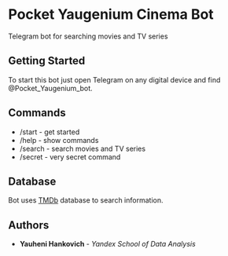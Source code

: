 # Pocket Yaugenium Cinema Bot

Telegram bot for searching movies and TV series 

## Getting Started

To start this bot just open Telegram on any digital device and find @Pocket_Yaugenium_bot. 

## Commands

  - /start - get started
  - /help - show commands 
  - /search <movie or TV series name> - search movies and TV series 
  - /secret - very secret command

## Database

Bot uses [TMDb]([pytest](https://docs.pytest.org/en/6.2.x/)) database to search information.

## Authors

  - **Yauheni Hankovich** - *Yandex School of Data Analysis*


